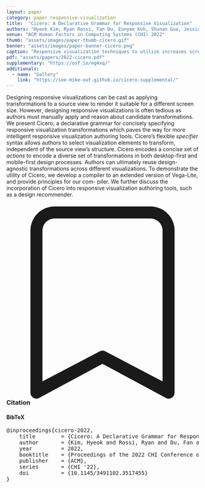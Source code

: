 ```yaml
---
layout: paper
category: paper responsive-visualization
title:  "Cicero: A Declarative Grammar for Responsive Visualization"
authors: "Hyeok Kim, Ryan Rossi, Fan Du, Eunyee Koh, Shunan Guo, Jessica Hullman, Jane Hoffswell"
venue: "ACM Human Factors in Computing Systems (CHI) 2022"
thumb: "assets/images/paper-thumb-cicero.gif"
banner: "assets/images/paper-banner-cicero.png"
caption: "Responsive visualization techniques to utilize increases screen space, expressed in Cicero. Rule 1 internalizes the chart title. Rule 2 adds more axis values, resulting in new axis labels."
pdf: "assets/papers/2022-cicero.pdf"
supplementary: "https://osf.io/eg4xq/"
additionals:
  - name: "Gallery"
    link: "https://see-mike-out.github.io/cicero-supplemental/"
---
```


<!-- abstract -->
Designing responsive visualizations can be cast as applying transformations to a source view to render it suitable for a different screen size. However, designing responsive visualizations is often tedious as authors must manually apply and reason about candidate transformations. We present Cicero, a declarative grammar for concisely specifying responsive visualization transformations which paves the way for more intelligent responsive visualization authoring tools. Cicero’s flexible *specifier* syntax allows authors to select visualization elements to transform, independent of the source view’s structure. Cicero encodes a concise set of *actions* to encode a diverse set of transformations in both desktop-first and mobile-first design processes. Authors can ultimately reuse design-agnostic transformations across different visualizations. To demonstrate the utility of Cicero, we develop a compiler to an extended version of Vega-Lite, and provide principles for our com- piler. We further discuss the incorporation of Cicero into responsive visualization authoring tools, such as a design recommender.


<h3><svg xmlns="http://www.w3.org/2000/svg" fill="currentColor" class="bi bi-bookmark" viewBox="0 0 16 16">
  <path d="M2 2a2 2 0 0 1 2-2h8a2 2 0 0 1 2 2v13.5a.5.5 0 0 1-.777.416L8 13.101l-5.223 2.815A.5.5 0 0 1 2 15.5V2zm2-1a1 1 0 0 0-1 1v12.566l4.723-2.482a.5.5 0 0 1 .554 0L13 14.566V2a1 1 0 0 0-1-1H4z"/>
</svg> Citation</h3>
<div class="bibtex">
<!-- bibtex -->
<h4>BibTeX</h4>
<pre>
@inproceedings{cicero-2022,
	title        = {Cicero: A Declarative Grammar for Responsive Visualization},
	author       = {Kim, Hyeok and Rossi, Ryan and Du, Fan and Koh, Eunyee and Guo, Shunan and Hullman, Jessica and Hoffswell, Jane},
	year         = 2022,
	booktitle    = {Proceedings of the 2022 CHI Conference on Human Factors in Computing Systems},
	publisher    = {ACM},
	series       = {CHI '22},
	doi          = {10.1145/3491102.3517455}
}
</pre>
</div>